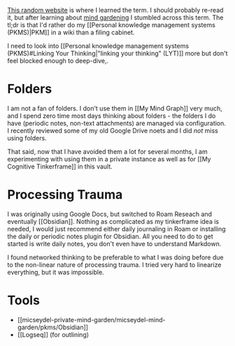 [This random website](https://www.appsntips.com/what-is-networked-thinking/) is where I learned the term. I should probably re-read it, but after learning about [mind gardening](https://www.refinery29.com/en-gb/mind-gardening-organise-thoughts-increase-productivity) I stumbled across this term. The tl;dr is that I'd rather do my [[Personal knowledge management systems (PKMS)|PKM]] in a wiki than a filing cabinet.

I need to look into [[Personal knowledge management systems (PKMS)#Linking Your Thinking|"linking your thinking" (LYT)]] more but don't feel blocked enough to deep-dive,.

# Folders

I am not a fan of folders. I don't use them in [[My Mind Graph]] very much, and I spend zero time most days thinking about folders - the folders I do have (periodic notes, non-text attachments) are managed via configuration. I recently reviewed some of my old Google Drive noets and I did *not* miss using folders.

That said, now that I have avoided them a lot for several months, I am experimenting with using them in a private instance as well as for [[My Cognitive Tinkerframe]] in this vault.

# Processing Trauma

I was originally using Google Docs, but switched to Roam Reseach and eventually [[Obsidian]]. Nothing as complicated as my tinkerframe idea is needed, I would just recommend either daily journaling in Roam or installing the daily or periodic notes plugin for Obsidian. All you need to do to get started is write daily notes, you don't even have to understand Markdown.

I found networked thinking to be preferable to what I was doing before due to the non-linear nature of processing trauma. I tried very hard to linearize everything, but it was impossible.

# Tools

* [[micseydel-private-mind-garden/micseydel-mind-garden/pkms/Obsidian]]
* [[Logseq]] (for outlining)
